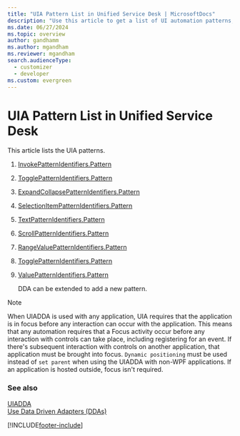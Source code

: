 ```yaml
---
title: "UIA Pattern List in Unified Service Desk | MicrosoftDocs"
description: "Use this article to get a list of UI automation patterns, such as InvokePatternIdentifiers.Pattern, used in Unified Service Desk."
ms.date: 06/27/2024
ms.topic: overview
author: gandhamm
ms.author: mgandham
ms.reviewer: mgandham
search.audienceType: 
  - customizer
  - developer
ms.custom: evergreen
---
```

# UIA Pattern List in Unified Service Desk
This article lists the UIA patterns.  
  
1. [InvokePatternIdentifiers.Pattern](/dotnet/api/system.windows.automation.invokepatternidentifiers.pattern)  
  
2. [TogglePatternIdentifiers.Pattern](/dotnet/api/system.windows.automation.transformpatternidentifiers.pattern)  
  
3. [ExpandCollapsePatternIdentifiers.Pattern](/dotnet/api/system.windows.automation.expandcollapsepatternidentifiers.pattern)  
  
4. [SelectionItemPatternIdentifiers.Pattern](/dotnet/api/system.windows.automation.selectionitempatternidentifiers.pattern)  
  
5. [TextPatternIdentifiers.Pattern](/dotnet/api/system.windows.automation.tablepatternidentifiers.pattern)  
  
6. [ScrollPatternIdentifiers.Pattern](/dotnet/api/system.windows.automation.scrollpatternidentifiers.pattern)  
  
7. [RangeValuePatternIdentifiers.Pattern](/dotnet/api/system.windows.automation.rangevaluepatternidentifiers.pattern)  
  
8. [TogglePatternIdentifiers.Pattern](/dotnet/api/system.windows.automation.transformpatternidentifiers.pattern)  
  
9. [ValuePatternIdentifiers.Pattern](/dotnet/api/system.windows.automation.valuepatternidentifiers.pattern)  
  
   DDA can be extended to add a new pattern.  
  
> [!NOTE]
>  When UIADDA is used with any application, UIA requires that the application is in focus before any interaction can occur with the application. This means that any automation requires that a Focus activity occur before any interaction with controls can take place, including registering for an event. If there's subsequent interaction with controls on another application, that application must be brought into focus. `Dynamic positioning` must be used instead of `set parent` when using the UIADDA with non-WPF applications. If an application is hosted outside, focus isn't required.  
  
### See also  
 [UIADDA](../unified-service-desk/uiadda.md)   
 [Use Data Driven Adapters (DDAs)](../unified-service-desk/use-data-driven-adapters-ddas.md)


[!INCLUDE[footer-include](../includes/footer-banner.md)]
